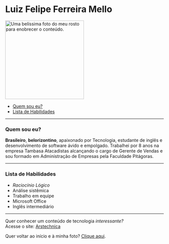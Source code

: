 <!DOCTYPE html>
<html>
<head>
    <title>Meu Portfólio Web</title>
    <meta charset="utf-8">
</head>
<body>
    <h1>Luiz Felipe Ferreira Mello</h1>
    <img src="https://media-exp1.licdn.com/dms/image/C4E03AQEdJjgW_UM2Mw/profile-displayphoto-shrink_200_200/0?e=1599696000&v=beta&t=_PbWnNNUNT9aSGYATzRPuLRqhQ6yX0vyoD7vRtnHlLo" alt="Uma belíssima foto do meu rosto para enobrecer o conteúdo." width="250px" id="minha-foto">
    <ul>
        <li><a href="#quem-sou">Quem sou eu?</a></li>
        <li><a href="#habilidades">Lista de Habilidades</a></li>
    </ul>
    <hr>
    <h3 id="quem-sou">Quem sou eu?</h3>
    <p><strong>Brasileiro</strong>, <strong>belorizontino</strong>, apaixonado por Tecnologia, estudante de inglês e desenvolvimento de software ávido e empolgado. Trabalhei por 8 anos na empresa Tambasa Atacadistas alcançando o cargo de Gerente de Vendas e sou formado em Administração de Empresas pela Faculdade Pitágoras.</p>
    <hr>
    <h3 id="habilidades">Lista de Habilidades</h3>
    <ul>
        <li><em>Raciocínio Lógico</em></li>
        <li>Análise sistêmica</li>
        <li>Trabalho em equipe</li>
        <li>Microsoft Office</li>
        <li>Inglês intermediário</li>
    </ul>
    <hr>
    <p>Quer conhecer um conteúdo de tecnologia <em>interessante?</em><br>
    Acesse o site: <a href="https://arstechnica.com/" target="_blank">Arstechnica</a></p>
    <p>Quer voltar ao início e à minha foto? <a href="#minha-foto">Clique aqui</a>.</p>
</body>
</html>